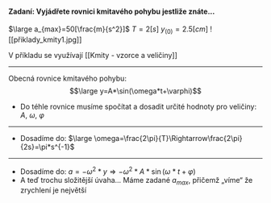 
#### Zadaní: Vyjádřete rovnici kmitavého pohybu jestliže znáte...
$\large a_{max}=50[\frac{m}{s^2}]$
$T=2[s]$
$y_{(0)}=2.5[cm]$
![[přiklady_kmity1.jpg]]

V příkladu se využívají [[Kmity - vzorce a veličiny]]

---

Obecná rovnice kmitavého pohybu:
$$\large y=A*\sin(\omega*t+\varphi)$$

- Do téhle rovnice musíme spočítat a dosadit určité hodnoty pro veličiny: $A$, $\omega$, $\varphi$

--- 

- Dosadíme do: $\large \omega=\frac{2\pi}{T}\Rightarrow\frac{2\pi}{2s}=\pi*s^{-1}$

---

- Dosadíme do: $a=-\omega^2*y\Rightarrow-\omega^2*A*\sin(\omega*t+\varphi)$
- A teď trochu složitější úvaha... Máme zadané $a_{max}$, přičemž „víme“ že zrychlení je největší 